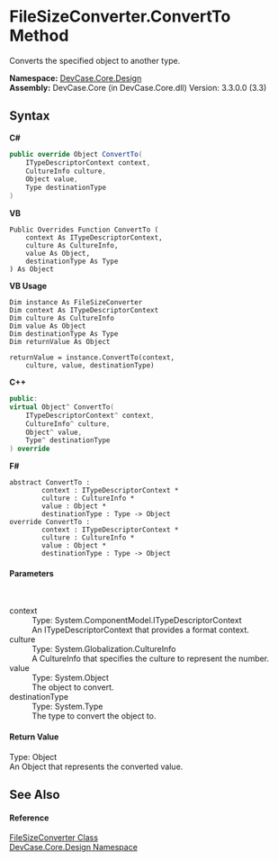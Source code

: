 # FileSizeConverter.ConvertTo Method 
 

Converts the specified object to another type.

**Namespace:**&nbsp;<a href="N_DevCase_Core_Design">DevCase.Core.Design</a><br />**Assembly:**&nbsp;DevCase.Core (in DevCase.Core.dll) Version: 3.3.0.0 (3.3)

## Syntax

**C#**<br />
``` C#
public override Object ConvertTo(
	ITypeDescriptorContext context,
	CultureInfo culture,
	Object value,
	Type destinationType
)
```

**VB**<br />
``` VB
Public Overrides Function ConvertTo ( 
	context As ITypeDescriptorContext,
	culture As CultureInfo,
	value As Object,
	destinationType As Type
) As Object
```

**VB Usage**<br />
``` VB Usage
Dim instance As FileSizeConverter
Dim context As ITypeDescriptorContext
Dim culture As CultureInfo
Dim value As Object
Dim destinationType As Type
Dim returnValue As Object

returnValue = instance.ConvertTo(context, 
	culture, value, destinationType)
```

**C++**<br />
``` C++
public:
virtual Object^ ConvertTo(
	ITypeDescriptorContext^ context, 
	CultureInfo^ culture, 
	Object^ value, 
	Type^ destinationType
) override
```

**F#**<br />
``` F#
abstract ConvertTo : 
        context : ITypeDescriptorContext * 
        culture : CultureInfo * 
        value : Object * 
        destinationType : Type -> Object 
override ConvertTo : 
        context : ITypeDescriptorContext * 
        culture : CultureInfo * 
        value : Object * 
        destinationType : Type -> Object 
```


#### Parameters
&nbsp;<dl><dt>context</dt><dd>Type: System.ComponentModel.ITypeDescriptorContext<br />An ITypeDescriptorContext that provides a format context.</dd><dt>culture</dt><dd>Type: System.Globalization.CultureInfo<br />A CultureInfo that specifies the culture to represent the number.</dd><dt>value</dt><dd>Type: System.Object<br />The object to convert.</dd><dt>destinationType</dt><dd>Type: System.Type<br />The type to convert the object to.</dd></dl>

#### Return Value
Type: Object<br />An Object that represents the converted value.

## See Also


#### Reference
<a href="T_DevCase_Core_Design_FileSizeConverter">FileSizeConverter Class</a><br /><a href="N_DevCase_Core_Design">DevCase.Core.Design Namespace</a><br />